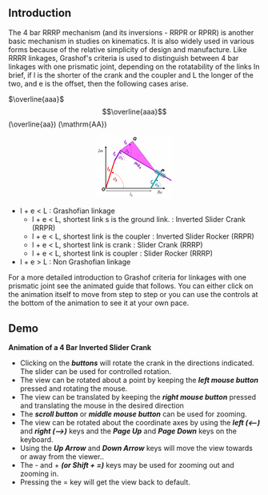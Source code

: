 ## Introduction
The 4 bar RRRP mechanism (and its inversions - RRPR or RPRR) is another basic mechanism in studies on kinematics. It is also widely used in various forms because of the relative simplicity of design and manufacture. Like RRRR linkages, Grashof's criteria is used to distinguish between 4 bar linkages with one prismatic joint, depending on the rotatability of the links In brief, if l is the shorter of the crank and the coupler and L the longer of the two, and e is the offset, then the following cases arise.

$\overline{aaa}$
$$\overline{aaa}$$
\(\overline{aa}\)
\(\mathrm{AA}\)



<div align="center">
<img src="images/RRPR_schematic.png" width="30%">
</div>

- l + e < L : Grashofian linkage
  - l + e < L, shortest link s is the ground link. : Inverted Slider Crank (RRPR)
  - l + e < L, shortest link is the coupler : Inverted Slider Rocker (RRPR)
  - l + e < L, shortest link is crank : Slider Crank (RRRP)
  - l + e < L, shortest link is coupler : Slider Rocker (RRRP)
- l + e > L : Non Grashofian linkage

For a more detailed introduction to Grashof criteria for linkages with one prismatic joint see the animated guide that follows. You can either click on the animation itself to move from step to step or you can use the controls at the bottom of the animation to see it at your own pace.

 <p>
    <object width="900" height="700" data="./content/Grashof_RRRP/index.html"></object>
                            </p> 

## Demo

<p style="text-align: center;">
  <object width="900" height="700" data="./content/demo/demo/demo_RRPR.html"></object>
                                                        </p>

**Animation of a 4 Bar Inverted Slider Crank**

- Clicking on the ***buttons*** will rotate the crank in the directions indicated. The slider can be used for controlled rotation.
- The view can be rotated about a point by keeping the ***left mouse button*** pressed and rotating the mouse.
- The view can be translated by keeping the ***right mouse button*** pressed and translating the mouse in the desired direction
- The ***scroll button*** or ***middle mouse button*** can be used for zooming.
- The view can be rotated about the coordinate axes by using the ***left (<--)*** and ***right (-->)*** keys and the ***Page Up*** and ***Page Down*** keys on the keyboard.
- Using the ***Up Arrow*** and ***Down Arrow*** keys will move the view towards or away from the viewer..
- The - and + ***(or Shift + =)*** keys may be used for zooming out and zooming in.
- Pressing the = key will get the view back to default.

<script id="MathJax-script" async src="https://cdn.jsdelivr.net/npm/mathjax@3/es5/tex-mml-chtml.js"></script>